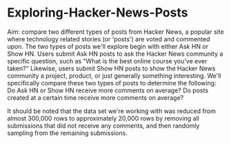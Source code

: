 # Exploring-Hacker-News-Posts
Aim: compare two different types of posts from Hacker News, a popular site where technology related stories (or 'posts') are voted and commented upon.
The two types of posts we'll explore begin with either Ask HN or Show HN.  Users submit Ask HN posts to ask the Hacker News community a specific question, such as "What is the best online course you've ever taken?" Likewise, users submit Show HN posts to show the Hacker News community a project, product, or just generally something interesting.
We'll specifically compare these two types of posts to determine the following:  
  Do Ask HN or Show HN receive more comments on average? 
  Do posts created at a certain time receive more comments on average? 

It should be noted that the data set we're working with was reduced from almost 300,000 rows to approximately 20,000 rows by removing all submissions that did not receive any comments, and then randomly sampling from the remaining submissions.
